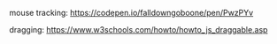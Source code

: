 mouse tracking: 
https://codepen.io/falldowngoboone/pen/PwzPYv

dragging: 
https://www.w3schools.com/howto/howto_js_draggable.asp


